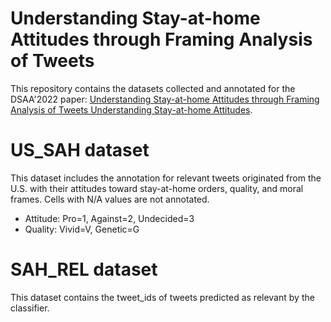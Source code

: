 # Understanding Stay-at-home Attitudes through Framing Analysis of Tweets

This repository contains the datasets collected and annotated for the DSAA'2022 paper: [Understanding Stay-at-home Attitudes through Framing Analysis of Tweets Understanding Stay-at-home Attitudes](https://arxiv.org/pdf/2209.05729.pdf).

# US_SAH dataset
This dataset includes the annotation for relevant tweets originated from the U.S. with their attitudes toward stay-at-home orders, quality, and moral frames. Cells with N/A values are not annotated.
- Attitude: Pro=1, Against=2, Undecided=3
- Quality: Vivid=V, Genetic=G

# SAH_REL dataset
This dataset contains the tweet_ids of tweets predicted as relevant by the classifier.
